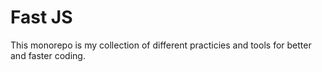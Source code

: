 # Fast JS

This monorepo is my collection of different practicies and tools for better and faster coding.

